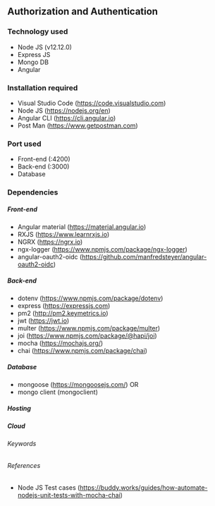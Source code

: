 ## Authorization and Authentication

### Technology used
- Node JS (v12.12.0)
- Express JS
- Mongo DB
- Angular

### Installation required
- Visual Studio Code (https://code.visualstudio.com)
- Node JS (https://nodejs.org/en)
- Angular CLI (https://cli.angular.io)
- Post Man (https://www.getpostman.com)

### Port used
- Front-end (:4200)
- Back-end (:3000)
- Database

### Dependencies 
##### Front-end
- Angular material (https://material.angular.io)
- RXJS (https://www.learnrxjs.io)
- NGRX (https://ngrx.io)
- ngx-logger (https://www.npmjs.com/package/ngx-logger)
- angular-oauth2-oidc (https://github.com/manfredsteyer/angular-oauth2-oidc)

##### Back-end
- dotenv (https://www.npmjs.com/package/dotenv)
- express (https://expressjs.com)
- pm2 (http://pm2.keymetrics.io)
- jwt (https://jwt.io)
- multer (https://www.npmjs.com/package/multer)
- joi (https://www.npmjs.com/package/@hapi/joi)
- mocha (https://mochajs.org/)
- chai (https://www.npmjs.com/package/chai)

##### Database
- mongoose (https://mongoosejs.com/) OR
- mongo client (mongoclient)

##### Hosting
##### Cloud

###### Keywords
###### References
- Node JS Test cases (https://buddy.works/guides/how-automate-nodejs-unit-tests-with-mocha-chai)
